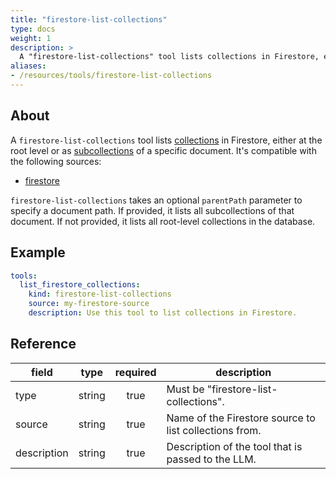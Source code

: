 ```yaml
---
title: "firestore-list-collections"
type: docs
weight: 1
description: >
  A "firestore-list-collections" tool lists collections in Firestore, either at the root level or as subcollections of a document.
aliases:
- /resources/tools/firestore-list-collections
---
```


## About

A `firestore-list-collections` tool lists
[collections](https://firebase.google.com/docs/firestore/data-model#collections)
in Firestore, either at the root level or as
[subcollections](https://firebase.google.com/docs/firestore/data-model#subcollections)
of a specific document.
It's compatible with the following sources:

- [firestore](../../sources/firestore.md)

`firestore-list-collections` takes an optional `parentPath` parameter to specify a document
path. If provided, it lists all subcollections of that document. If not provided, it lists
all root-level collections in the database.

## Example

```yaml
tools:
  list_firestore_collections:
    kind: firestore-list-collections
    source: my-firestore-source
    description: Use this tool to list collections in Firestore.
```

## Reference

| **field**   |      **type**    | **required** | **description**                                        |
|-------------|:----------------:|:------------:|--------------------------------------------------------|
| type        |      string      |     true     | Must be "firestore-list-collections".                  |
| source      |      string      |     true     | Name of the Firestore source to list collections from. |
| description |      string      |     true     | Description of the tool that is passed to the LLM.     |
